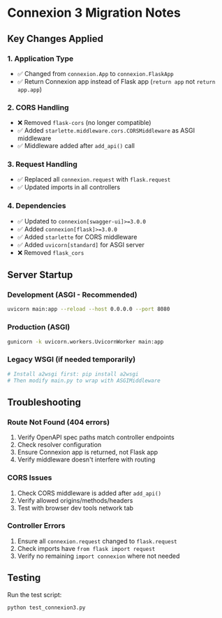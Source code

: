 # Connexion 3 Migration Notes

## Key Changes Applied

### 1. Application Type
- ✅ Changed from `connexion.App` to `connexion.FlaskApp`
- ✅ Return Connexion app instead of Flask app (`return app` not `return app.app`)

### 2. CORS Handling
- ❌ Removed `flask-cors` (no longer compatible)
- ✅ Added `starlette.middleware.cors.CORSMiddleware` as ASGI middleware
- ✅ Middleware added after `add_api()` call

### 3. Request Handling
- ✅ Replaced all `connexion.request` with `flask.request`
- ✅ Updated imports in all controllers

### 4. Dependencies
- ✅ Updated to `connexion[swagger-ui]>=3.0.0`
- ✅ Added `connexion[flask]>=3.0.0`
- ✅ Added `starlette` for CORS middleware
- ✅ Added `uvicorn[standard]` for ASGI server
- ❌ Removed `flask_cors`

## Server Startup

### Development (ASGI - Recommended)
```bash
uvicorn main:app --reload --host 0.0.0.0 --port 8080
```

### Production (ASGI)
```bash
gunicorn -k uvicorn.workers.UvicornWorker main:app
```

### Legacy WSGI (if needed temporarily)
```bash
# Install a2wsgi first: pip install a2wsgi
# Then modify main.py to wrap with ASGIMiddleware
```

## Troubleshooting

### Route Not Found (404 errors)
1. Verify OpenAPI spec paths match controller endpoints
2. Check resolver configuration
3. Ensure Connexion app is returned, not Flask app
4. Verify middleware doesn't interfere with routing

### CORS Issues
1. Check CORS middleware is added after `add_api()`
2. Verify allowed origins/methods/headers
3. Test with browser dev tools network tab

### Controller Errors
1. Ensure all `connexion.request` changed to `flask.request`
2. Check imports have `from flask import request`
3. Verify no remaining `import connexion` where not needed

## Testing
Run the test script:
```bash
python test_connexion3.py
```
